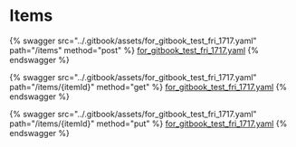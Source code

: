 # Items

{% swagger src="../.gitbook/assets/for_gitbook_test_fri_1717.yaml" path="/items" method="post" %}
[for_gitbook_test_fri_1717.yaml](../.gitbook/assets/for_gitbook_test_fri_1717.yaml)
{% endswagger %}

{% swagger src="../.gitbook/assets/for_gitbook_test_fri_1717.yaml" path="/items/{itemId}" method="get" %}
[for_gitbook_test_fri_1717.yaml](../.gitbook/assets/for_gitbook_test_fri_1717.yaml)
{% endswagger %}

{% swagger src="../.gitbook/assets/for_gitbook_test_fri_1717.yaml" path="/items/{itemId}" method="put" %}
[for_gitbook_test_fri_1717.yaml](../.gitbook/assets/for_gitbook_test_fri_1717.yaml)
{% endswagger %}
